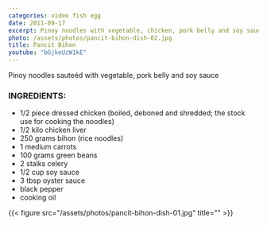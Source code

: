 ```yaml
---
categories: video fish egg
date: 2011-09-17
excerpt: Pinoy noodles with vegetable, chicken, pork belly and soy sauce
photo: /assets/photos/pancit-bihon-dish-02.jpg
title: Pancit Bihon
youtube: "bGjkeUzW1kE"
---
```


Pinoy noodles sauteéd with vegetable, pork belly and soy sauce

### INGREDIENTS:
* 1/2 piece dressed chicken (boiled, deboned and shredded; the stock use for cooking the noodles) 
* 1/2 kilo chicken liver
* 250 grams bihon (rice noodles)
* 1 medium carrots
* 100 grams green beans
* 2 stalks celery
* 1/2 cup soy sauce
* 3 tbsp oyster sauce
* black pepper
* cooking oil

{{< figure src="/assets/photos/pancit-bihon-dish-01.jpg" title="" >}}

